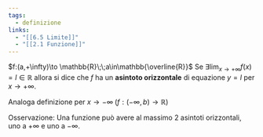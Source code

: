 ```yaml
---
tags:
  - definizione
links:
  - "[[6.5 Limite]]"
  - "[[2.1 Funzione]]"
---
```

$f:(a,+\infty)\to \mathbb{R}\;\;a\in\mathbb{\overline{R}}$
Se $\displaystyle\exists\lim_{x\to +\infty}f(x) = l \in \mathbb{R}$ allora si dice che $f$ ha un **asintoto orizzontale** di  equazione $y = l$ per $x\to +\infty$.

Analoga definizione per $x\to -\infty \;(f:(-\infty,b)\to\mathbb{R})$

Osservazione: Una funzione può avere al massimo 2 asintoti orizzontali, uno a $+\infty$ e uno a $-\infty$.